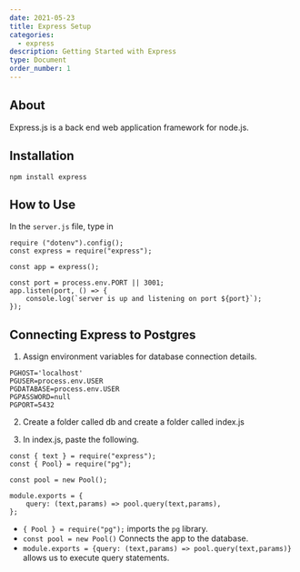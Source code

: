 ```yaml
---
date: 2021-05-23
title: Express Setup
categories:
  - express
description: Getting Started with Express
type: Document
order_number: 1
---
```

## About

Express.js is a back end web application framework for node.js. 

## Installation

`npm install express`

## How to Use
In the `server.js` file, type in

```
require ("dotenv").config();
const express = require("express");

const app = express();

const port = process.env.PORT || 3001;
app.listen(port, () => {
    console.log(`server is up and listening on port ${port}`);
});
```

## Connecting Express to Postgres

1. Assign environment variables for database connection details.

```
PGHOST='localhost'
PGUSER=process.env.USER
PGDATABASE=process.env.USER
PGPASSWORD=null
PGPORT=5432
```

2. Create a folder called db and create a folder called index.js

3. In index.js, paste the following.

```
const { text } = require("express");
const { Pool} = require("pg");

const pool = new Pool();

module.exports = {
    query: (text,params) => pool.query(text,params),
};
```

* `{ Pool } = require("pg");` imports the `pg` library.
* `const pool = new Pool()` Connects the app to the database.
* `module.exports = {query: (text,params) => pool.query(text,params)}` allows us to execute query statements. 
